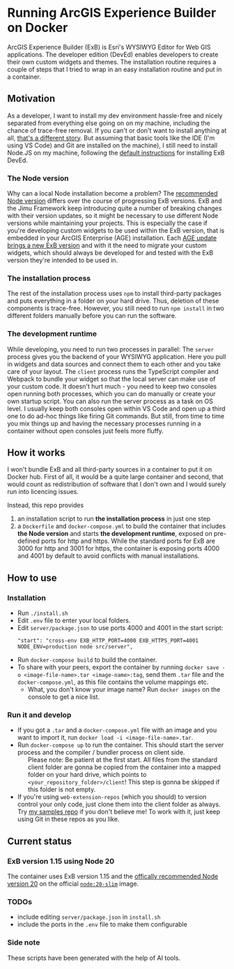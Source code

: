 <style>
  table th {
    background-color: #555;
  }
  table td:first-child {
    background-color: #555;
    font-weight:bold;
  }
</style>

# Running ArcGIS Experience Builder on Docker

ArcGIS Experience Builder (ExB) is Esri's WYSIWYG Editor for Web GIS applications. The developer edition (DevEd) enables developers to create their own custom widgets and themes. The installation routine requires a couple of steps that I tried to wrap in an easy installation routine and put in a container.

## Motivation

As a developer, I want to install my dev environment hassle-free and nicely separated from everything else going on on my machine, including the chance of trace-free removal. If you can't or don't want to install anything at all, [that's a different story](https://code.visualstudio.com/docs/devcontainers/containers). But assuming that basic tools like the IDE (I'm using VS Code) and Git are installed on the machine), I still need to install Node.JS on my machine, following the [default instructions](https://developers.arcgis.com/experience-builder/guide/install-guide/) for installing ExB DevEd.

### The Node version
Why can a local Node installation become a problem? The [recommended Node version](https://developers.arcgis.com/experience-builder/guide/release-versions/) differs over the course of progressing ExB versions. ExB and the Jimu Framework keep introducing quite a number of breaking changes with their version updates, so it might be necessary to use different Node versions while maintaining your projects. This is especially the case if you're developing custom widgets to be used within the ExB version, that is embedded in your ArcGIS Enterprise (AGE) installation. Each [AGE update brings a new ExB version](https://developers.arcgis.com/experience-builder/guide/release-versions/) and with it the need to migrate your custom widgets, which should always be developed for and tested with the ExB version they're intended to be used in.

### The installation process
The rest of the installation process uses ``npm`` to install third-party packages and puts everything in a folder on your hard drive. Thus, deletion of these components is trace-free. However, you still need to run ``npm install`` in two different folders manually before you can run the software.

### The development runtime
While developing, you need to run two processes in parallel: The ``server`` process gives you the backend of your WYSIWYG application. Here you pull in widgets and data sources and connect them to each other and you take care of your layout. The ``client`` process runs the TypeScript compiler and Webpack to bundle your widget so that the local server can make use of your custom code. It doesn't hurt much - you need to keep two consoles open running both processes, which you can do manually or create your own startup script. You can also run the server process as a task on OS level. I usually keep both consoles open within VS Code and open up a third one to do ad-hoc things like firing Git commands. But still, from time to time you mix things up and having the necessary processes running in a container without open consoles just feels more fluffy.


## How it works

I won't bundle ExB and all third-party sources in a container to put it on Docker hub. First of all, it would be a quite large container and second, that would count as redistribution of software that I don't own and I would surely run into licencing issues.

Instead, this repo provides
1. an installation script to run <b>the installation process</b> in just one step
2. a ``Dockerfile`` and ``docker-compose.yml`` to build the container that includes <b>the Node version</b> and starts <b>the development runtime</b>, exposed on pre-defined ports for http and https. While the standard ports for ExB are 3000 for http and 3001 for https, the container is exposing ports 4000 and 4001 by default to avoid conflicts with manual installations.

## How to use

### Installation

* Run ``./install.sh``
* Edit ``.env`` file to enter your local folders.
* Edit ``server/package.json`` to use ports 4000 and 4001 in the start script:
  ```
  "start": "cross-env EXB_HTTP_PORT=4000 EXB_HTTPS_PORT=4001 NODE_ENV=production node src/server",
  ```
* Run ``docker-compose build`` to build the container.
* To share with your peers, export the container by running ``docker save -o <image-file-name>.tar <image-name>:tag``, send them ``.tar`` file and the ``docker-compose.yml``, as this file contains the volume mappings etc.
  * What, you don't know your image name? Run ``docker images`` on the console to get a nice list.

### Run it and develop
* If you got a ``.tar`` and a ``docker-compose.yml`` file with an image and you want to import it, run ``docker load -i <image-file-name>.tar``.
* Run ``docker-compose up`` to run the container. This should start the server process and the compiler / bundler process on client side. <ul>Please note: Be patient at the first start. All files from the standard client folder are gonna be copied from the container into a mapped folder on your hard drive, which points to ``<your_repository_folder>/client``! This step is gonna be skipped if this folder is not empty.</ul>
* If you're using ``web-extension-repos`` (which you should) to version control your only code, just clone them into the client folder as always. Try [my samples repo](https://github.com/esride-nik/ExB-workshop) if you don't believe me! To work with it, just keep using Git in these repos as you like.


## Current status

### ExB version 1.15 using Node 20

The container uses ExB version 1.15 and the [offically recommended Node version 20](https://developers.arcgis.com/experience-builder/guide/release-versions/) on the official [``node:20-slim``](https://hub.docker.com/_/node) image.

### TODOs

* include editing ``server/package.json`` in ``install.sh``
* include the ports in the ``.env`` file to make them configurable

### Side note

These scripts have been generated with the help of AI tools.